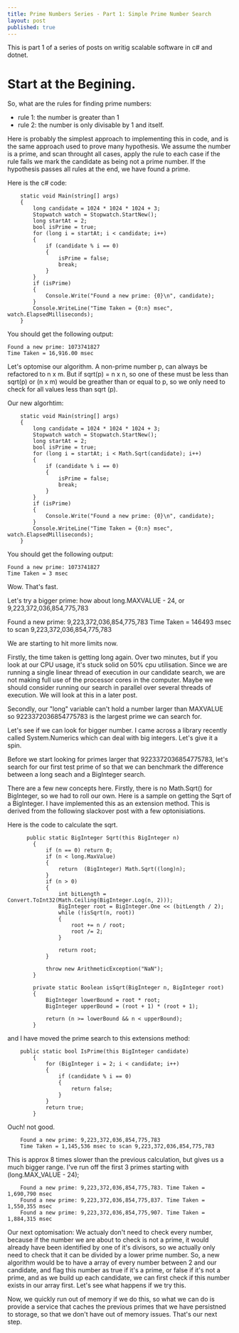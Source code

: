 ```yaml
---
title: Prime Numbers Series - Part 1: Simple Prime Number Search
layout: post
published: true
---
```


This is part 1 of a series of posts on writig scalable software in c# and dotnet.

# Start at the Begining.

So, what are the rules for finding prime numbers:

* rule 1: the number is greater than 1
* rule 2: the number is only divisable by 1 and itself.

Here is probably the simplest approach to implementing this in code, and is the same approach used to prove many hypothesis. We assume the number is a prime, and scan throught all cases, apply the rule to each case if the rule fails we mark the candidate as being not a prime number. If the hypothesis passes all rules at the end, we have found a prime.

Here is the c# code:

        static void Main(string[] args)
        {
            long candidate = 1024 * 1024 * 1024 + 3;
            Stopwatch watch = Stopwatch.StartNew();
            long startAt = 2;
            bool isPrime = true;
            for (long i = startAt; i < candidate; i++)
            {
                if (candidate % i == 0)
                {
                    isPrime = false;
                    break;
                }
            }
            if (isPrime)
            { 
                Console.Write("Found a new prime: {0}\n", candidate);
            }
            Console.WriteLine("Time Taken = {0:n} msec", watch.ElapsedMilliseconds);
        }
		
              	
You should get the following output:

	Found a new prime: 1073741827
	Time Taken = 16,916.00 msec

Let's optomise our algorithm. A non-prime number p, can always be refactored to n x m. But if sqrt(p) = n x n, so one of these must be  less than sqrt(p) or (n x m) would be greather than or equal to p, so we only need to check  for all values less than sqrt (p).

Our new algorhtim:

        static void Main(string[] args)
        {
            long candidate = 1024 * 1024 * 1024 + 3;
            Stopwatch watch = Stopwatch.StartNew();
            long startAt = 2;
            bool isPrime = true;
            for (long i = startAt; i < Math.Sqrt(candidate); i++)
            {
                if (candidate % i == 0)
                {
                    isPrime = false;
                    break;
                }
            }
            if (isPrime)
            {
                Console.Write("Found a new prime: {0}\n", candidate);
            }
            Console.WriteLine("Time Taken = {0:n} msec", watch.ElapsedMilliseconds);
        }
			
You should get the following output:

	Found a new prime: 1073741827
	Time Taken = 3 msec
	
Wow. That's fast. 

Let's try a bigger prime: how about long.MAXVALUE - 24, or 9,223,372,036,854,775,783

Found a new prime: 9,223,372,036,854,775,783
Time Taken = 146493 msec to scan 9,223,372,036,854,775,783

We are starting to hit more limits now.

Firstly, the time taken is getting long again. Over two minutes, but if you look at our CPU usage, it's stuck solid on 50% cpu utilisation. Since we are running a single linear thread of execution in our candidate search, we are not making full use of the processor cores in the computer. Maybe we should consider running our search in parallel over several threads of execution. We will look at this in a later post.

 Secondly, our "long" variable can't hold a number larger than MAXVALUE so 9223372036854775783 is the largest prime we can search for.

Let's see if we can look for bigger number. I came across a library recently called System.Numerics which can deal with big integers. Let's give it a spin.

Before we start looking for primes larger that 9223372036854775783, let's search for our first test prime of 
so that we can benchmark the difference between a long seach and a BigInteger search.

There are a few new concepts here. Firstly, there is no Math.Sqrt() for BigInteger, so we had to roll our own. Here is a sample on getting the Sqrt of a BigInteger. I have implemented this as an extension method. This is derived from the following slackover post with a few optonisiations.

Here is the code to calculate the sqrt.

          public static BigInteger Sqrt(this BigInteger n)
            {
                if (n == 0) return 0;
                if (n < long.MaxValue)
                {
                    return  (BigInteger) Math.Sqrt((long)n);
                }
                if (n > 0)
                {
                    int bitLength = Convert.ToInt32(Math.Ceiling(BigInteger.Log(n, 2)));
                    BigInteger root = BigInteger.One << (bitLength / 2);
                    while (!isSqrt(n, root))
                    {
                        root += n / root;
                        root /= 2;
                    }
        
                    return root;
                }
        
                throw new ArithmeticException("NaN");
            }
        
            private static Boolean isSqrt(BigInteger n, BigInteger root)
            {
                BigInteger lowerBound = root * root;
                BigInteger upperBound = (root + 1) * (root + 1);
        
                return (n >= lowerBound && n < upperBound);
            }

and I have moved the prime search to this extensions method:

        public static bool IsPrime(this BigInteger candidate)
            {
                for (BigInteger i = 2; i < candidate; i++)
                {
                    if (candidate % i == 0)
                    {
                        return false;
                    }
                }
                return true;
            }

Ouch! not good. 

        Found a new prime: 9,223,372,036,854,775,783
        Time Taken = 1,145,536 msec to scan 9,223,372,036,854,775,783

This is approx 8 times slower than the previous calculation, but gives us a much bigger range. I've run off the first 3 primes starting with (long.MAX_VALUE - 24);

        Found a new prime: 9,223,372,036,854,775,783. Time Taken = 1,690,790 msec
        Found a new prime: 9,223,372,036,854,775,837. Time Taken = 1,550,355 msec
        Found a new prime: 9,223,372,036,854,775,907. Time Taken = 1,884,315 msec

Our next optomisation: We actualy don't need to check every number, because if the number we are about to check is not a prime, it would already have been identified by one of it's divisors, so we actually only need to check that it can be divided by a lower prime number. So, a new algorithm would be to have a array of every number between 2 and our candidate, and flag this number as true if it's a prime, or false if it's not a prime, and as we build up each candidate, we can first check if this number exists in our array first. Let's see what happens if we try this.

Now, we quickly run out of memory if we do this, so what we can do is provide a service that caches the previous primes that we have persistned to storage, so that we don't have out of memory issues. That's our next step.
